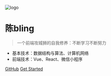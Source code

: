 <!--
 * @Author: your name
 * @Date: 2021-12-22 17:12:56
 * @LastEditTime: 2021-12-22 17:15:08
 * @LastEditors: Please set LastEditors
 * @Description: 打开koroFileHeader查看配置 进行设置: https://github.com/OBKoro1/koro1FileHeader/wiki/%E9%85%8D%E7%BD%AE
 * @FilePath: /stars-doc/docs/_coverpage.md
-->
![logo](https://docsify.js.org/_media/icon.svg)

# 陈bling

> 一个前端攻城狮的自我修养：不断学习不断努力

* 基本技术：数据结构与算法、计算机网络
* 前端技术：Vue、React、微信小程序

[GitHub](https://github.com/chenblingstars/stars-docs)
[Get Started](#es6/letconst)